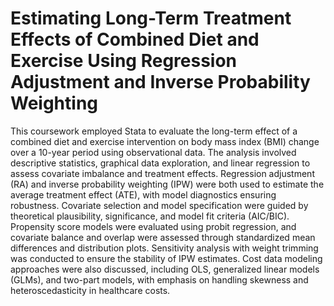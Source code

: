 # Estimating Long-Term Treatment Effects of Combined Diet and Exercise Using Regression Adjustment and Inverse Probability Weighting
This coursework employed Stata to evaluate the long-term effect of a combined diet and exercise intervention on body mass index (BMI) change over a 10-year period using observational data. 
The analysis involved descriptive statistics, graphical data exploration, and linear regression to assess covariate imbalance and treatment effects. 
Regression adjustment (RA) and inverse probability weighting (IPW) were both used to estimate the average treatment effect (ATE), with model diagnostics ensuring robustness. Covariate selection and model specification were guided by theoretical plausibility, significance, and model fit criteria (AIC/BIC). 
Propensity score models were evaluated using probit regression, and covariate balance and overlap were assessed through standardized mean differences and distribution plots. Sensitivity analysis with weight trimming was conducted to ensure the stability of IPW estimates. 
Cost data modeling approaches were also discussed, including OLS, generalized linear models (GLMs), and two-part models, with emphasis on handling skewness and heteroscedasticity in healthcare costs.
